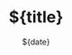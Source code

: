 ---
title: ${title}
authors: ${authors}
date: ${date}


# Legend: 0 = Uncategorized; 1 = Conference paper; 2 = Journal Paper;
# 3 = Preprint / Working Paper; 4 = Report; 5 = Book; 6 = Book section;
# 7 = Thesis; 8 = Patent; 9 = Workshop Paper
publication_types: ["${pub_types}"]
topic_types: ["${topic_types}"]

publication: "CVPR"

abstract: ""

summary: ""

url_pdf: ${pdf}
url_demo: ${demo}
url_video: ${video}
url_code: ${code}
url_dataset: ${dataset}
---